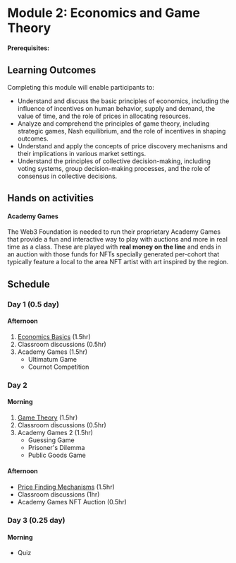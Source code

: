 # Module 2: Economics and Game Theory

#### Prerequisites:

## Learning Outcomes

Completing this module will enable participants to:

- Understand and discuss the basic principles of economics, including the influence of incentives on human behavior, supply and demand, the value of time, and the role of prices in allocating resources.
- Analyze and comprehend the principles of game theory, including strategic games, Nash equilibrium, and the role of incentives in shaping outcomes.
- Understand and apply the concepts of price discovery mechanisms and their implications in various market settings.
- Understand the principles of collective decision-making, including voting systems, group decision-making processes, and the role of consensus in collective decisions.

## Hands on activities

#### Academy Games

The Web3 Foundation is needed to run their proprietary Academy Games that provide a fun and interactive way to play with auctions and more in real time as a class.
These are played with **real money on the line** and ends in an auction with those funds for NFTs specially generated per-cohort that typically feature a local to the area NFT artist with art inspired by the region.

## Schedule

### Day 1 (0.5 day)

#### Afternoon

1. [Economics Basics](1-Economics_Basics-slides.md) (1.5hr)
1. Classroom discussions (0.5hr)
1. Academy Games (1.5hr)
   - Ultimatum Game
   - Cournot Competition

### Day 2

#### Morning

1. [Game Theory](2-Game_Theory-slides.md) (1.5hr)
1. Classroom discussions (0.5hr)
1. Academy Games 2 (1.5hr)
   - Guessing Game
   - Prisoner's Dilemma
   - Public Goods Game

#### Afternoon

- [Price Finding Mechanisms](3-Price_Finding_Mechanisms-slides.md) (1.5hr)
- Classroom discussions (1hr)
- Academy Games NFT Auction (0.5hr)

### Day 3 (0.25 day)

#### Morning

- Quiz